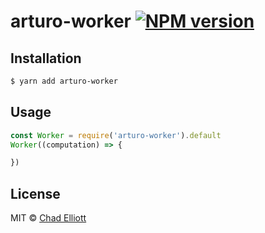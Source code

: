 # arturo-worker [![NPM version](https://badge.fury.io/js/arturo-worker.svg)](https://npmjs.org/package/arturo-worker)

## Installation

```sh
$ yarn add arturo-worker
```

## Usage

```js
const Worker = require('arturo-worker').default
Worker((computation) => {

})
```

## License

MIT © [Chad Elliott]()
